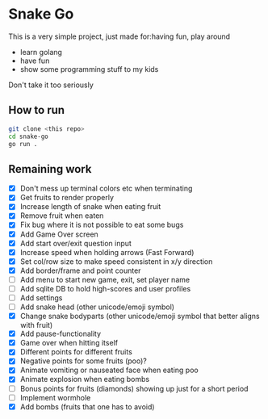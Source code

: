 # Snake Go

This is a very simple project, just made for:having fun, play around

- learn golang
- have fun
- show some programming stuff to my kids

Don't take it too seriously

## How to run

```bash
git clone <this repo>
cd snake-go
go run .
```

## Remaining work

- [x] Don't mess up terminal colors etc when terminating
- [x] Get fruits to render properly
- [x] Increase length of snake when eating fruit
- [x] Remove fruit when eaten
- [x] Fix bug where it is not possible to eat some bugs
- [x] Add Game Over screen
- [x] Add start over/exit question input
- [x] Increase speed when holding arrows (Fast Forward)
- [x] Set col/row size to make speed consistent in x/y direction
- [x] Add border/frame and point counter
- [ ] Add menu to start new game, exit, set player name
- [ ] Add sqlite DB to hold high-scores and user profiles
- [ ] Add settings
- [ ] Add snake head (other unicode/emoji symbol)
- [x] Change snake bodyparts (other unicode/emoji symbol that better aligns with fruit)
- [x] Add pause-functionality
- [x] Game over when hitting itself
- [x] Different points for different fruits
- [x] Negative points for some fruits (poo)?
- [x] Animate vomiting or nauseated face when eating poo
- [x] Animate explosion when eating bombs
- [ ] Bonus points for fruits (diamonds) showing up just for a short period
- [ ] Implement wormhole
- [x] Add bombs (fruits that one has to avoid)